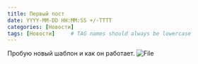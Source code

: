 ```yaml
---
title: Первый пост
date: YYYY-MM-DD HH:MM:SS +/-TTTT
categories: [Новости]
tags: [Новости]     # TAG names should always be lowercase
---
```

Пробую новый шаблон и как он работает.
![File](https://avatars.mds.yandex.net/i?id=2572fb68126781454dd1583295f0bc26589e8317-8311154-images-thumbs&n=13)
